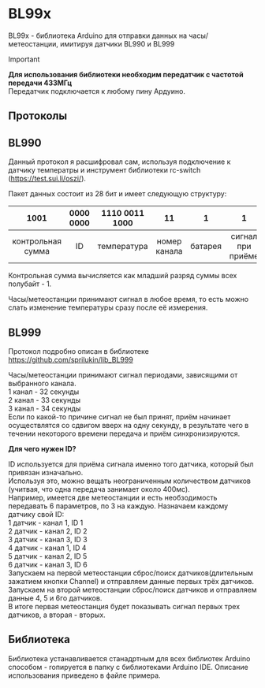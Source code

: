 # BL99x
BL99x - библиотека Arduino для отправки данных на часы/метеостанции, имитируя датчики BL990 и BL999

 >[!IMPORTANT]
**Для использования библиотеки необходим передатчик с частотой передачи 433МГц**  
Передатчик подключается к любому пину Ардуино.

## Протоколы

## BL990

Данный протокол я расшифровал сам, используя подключение к датчику температры и инструмент библиотеки rc-switch (https://test.sui.li/oszi/).

Пакет данных состоит из 28 бит и имеет следующую структуру:

|1001|0000 0000|1110 0011 1000|11|1|1|
|:-:|:-:|:-:|:-:|:-:|:-:|
|контрольная сумма|ID|температура|номер канала|батарея|сигнал при приёме|

Контрольная сумма вычисляется как младший разряд суммы всех полубайт - 1.

Часы/метеостанции принимают сигнал в любое время, то есть можно слать изменение температуры сразу после её измерения.  

## BL999

Протокол подробно описан в библиотеке https://github.com/sprilukin/lib_BL999

Часы/метеостанции принимают сигнал периодами, зависящими от выбранного канала.  
1 канал - 32 секунды  
2 канал - 33 секунды  
3 канал - 34 секунды  
Если по какой-то причине сигнал не был принят, приём начинает осуществлятся со сдвигом вверх на одну секунду, в результате чего в течении некоторого времени передача и приём синхронизируются.

**Для чего нужен ID?**

ID используется для приёма сигнала именно того датчика, который был привязан изначально.  
Используя это, можно вещать неограниченным количеством датчиков (учитвая, что одна передача занимает около 400мс).  
Например, имеется две метеостанции и есть необзодимость передавать 6 параметров, по 3 на каждую. Назначаем каждому датчику свой ID:  
1 датчик - канал 1, ID 1  
2 датчик - канал 2, ID 2  
3 датчик - канал 3, ID 3  
4 датчик - канал 1, ID 4  
5 датчик - канал 2, ID 5  
6 датчик - канал 3, ID 6  
Запускаем на первой метеостанции сброс/поиск датчиков(длительным зажатием кнопки Channel) и отправляем данные первых трёх датчиков.  
Запускаем на второй метеостанции сброс/поиск датчиков и отправляем данные 4, 5 и 6го датчиков.  
В итоге первая метеостанция будет показывать сигнал первых трех датчиков, а вторая - вторых.

## Библиотека

Библиотека устанавливается станадртным для всех библиотек Arduino способом - rопируется в папку с библиотеками Arduino IDE.
Описание использования приведено в файле примера.
